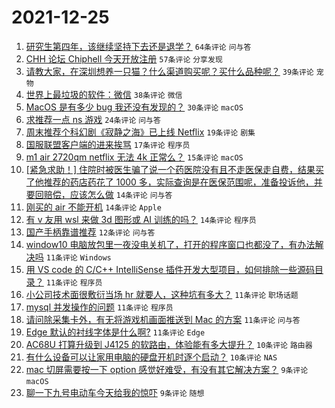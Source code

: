 # 2021-12-25

1. [研究生第四年，该继续坚持下去还是退学？](https://www.v2ex.com/t/824377) `64条评论` `问与答`
1. [CHH 论坛 Chiphell 今天开放注册](https://www.v2ex.com/t/824347) `57条评论` `分享发现`
1. [请教大家，在深圳想养一只猫？什么渠道购买呢？买什么品种呢？](https://www.v2ex.com/t/824383) `39条评论` `宠物`
1. [世界上最垃圾的软件：微信](https://www.v2ex.com/t/824404) `38条评论` `微信`
1. [MacOS 是有多少 bug 我还没有发现的？](https://www.v2ex.com/t/824390) `30条评论` `macOS`
1. [求推荐一点 ns 游戏](https://www.v2ex.com/t/824344) `24条评论` `问与答`
1. [周末推荐个科幻剧《寂静之海》已上线 Netflix](https://www.v2ex.com/t/824364) `19条评论` `剧集`
1. [国服联盟客户端的进来挨骂](https://www.v2ex.com/t/824375) `17条评论` `程序员`
1. [m1 air 2720qm netflix 无法 4k 正常么？](https://www.v2ex.com/t/824376) `15条评论` `macOS`
1. [[紧急求助！] 住院时被医生骗了说一个药医院没有且不走医保走自费，结果买了他推荐的药店药花了 1000 多，实际查询是在医保范围呢，准备投诉他，并要回赔偿，应该怎么做](https://www.v2ex.com/t/824386) `14条评论` `问与答`
1. [刚买的 air 不能开机](https://www.v2ex.com/t/824372) `14条评论` `Apple`
1. [有 v 友用 wsl 来做 3d 图形或 AI 训练的吗？](https://www.v2ex.com/t/824356) `14条评论` `程序员`
1. [国产手柄靠谱推荐](https://www.v2ex.com/t/824373) `12条评论` `问与答`
1. [window10 电脑放包里一夜没电关机了，打开的程序窗口也都没了，有办法解决吗](https://www.v2ex.com/t/824417) `11条评论` `Windows`
1. [用 VS code 的 C/C++ IntelliSense 插件开发大型项目，如何排除一些源码目录？](https://www.v2ex.com/t/824400) `11条评论` `程序员`
1. [小公司技术面很敷衍当场 hr 就要人，这种坑有多大？](https://www.v2ex.com/t/824378) `11条评论` `职场话题`
1. [mysql 并发操作的问题](https://www.v2ex.com/t/824363) `11条评论` `程序员`
1. [请问除采集卡外，有无将游戏机画面推送到 Mac 的方案](https://www.v2ex.com/t/824362) `11条评论` `问与答`
1. [Edge 默认的衬线字体是什么啊?](https://www.v2ex.com/t/824357) `11条评论` `Edge`
1. [AC68U 打算升级到 J4125 的软路由，体验能有多大提升？](https://www.v2ex.com/t/824408) `10条评论` `路由器`
1. [有什么设备可以让家用电脑的硬盘开机时逐个启动？](https://www.v2ex.com/t/824402) `10条评论` `NAS`
1. [mac 切屏需要按一下 option 感觉好难受，有没有其它解决方案？](https://www.v2ex.com/t/824393) `9条评论` `macOS`
1. [聊一下九号电动车今天给我的惊吓](https://www.v2ex.com/t/824374) `9条评论` `随想`
